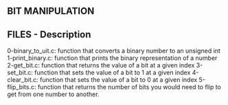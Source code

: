 ## BIT MANIPULATION 

## FILES - Description
0-binary_to_uit.c: function that converts a binary number to an unsigned int
1-print_binary.c: function that prints the binary representation of a number
2-get_bit.c: function that returns the value of a bit at a given index
3-set_bit.c: function that sets the value of a bit to 1 at a given index
4-clear_bit.c: function that sets the value of a bit to 0 at a given index
5-flip_bits.c: function that returns the number of bits you would need to flip to get from one number to another.
